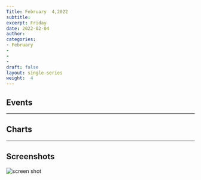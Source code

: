 ```yaml
---
Title: February  4,2022
subtitle: 
excerpt: Friday
date: 2022-02-04
author:
categories:
- February
-
-
-
draft: false
layout: single-series
weight:  4
---
```



## Events



---



## Charts
---



## Screenshots



![screen shot](20220204_000xxx.png)
